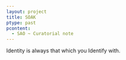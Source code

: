 ```yaml
---
layout: project
title: SOAK
ptype: past
pcontent:
  - SAO ~ Curatorial note
---
```

Identity is always that which you Identify with.
